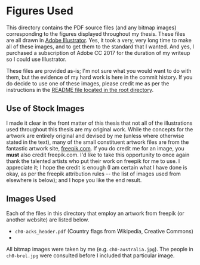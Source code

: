 # Figures Used
This directory contains the PDF source files (and any bitmap images) corresponding to the figures displayed throughout my thesis. These files are all drawn in [Adobe Illustrator](https://www.adobe.com/uk/products/illustrator.html). Yes, it took a very, very long time to make all of these images, and to get them to the standard that I wanted. And yes, I purchased a subscription of Adobe CC 2017 for the duration of my writeup so I could use Illustrator.

These files are provided as-is; I'm not sure what you would want to do with them, but the evidence of my hard work is here in the commit history. If you do decide to use one of these images, please credit me as per the instructions in the [README file located in the root directory](https://github.com/maxwelld90/phd/blob/master/README.md).

## Use of Stock Images
I made it clear in the front matter of this thesis that not all of the illustrations used throughout this thesis are my original work. While the concepts for the artwork are entirely original and devised by me (unless where otherwise stated in the text), many of the small constituent artwork files are from the fantastic artwork site, [freepik.com](https://www.freepik.com). If you do credit me for an image, you **must** also credit freepik.com. I'd like to take this opportunity to once again thank the talented artists who put their work on freepik for me to use. I appreciate it; I hope the credit is enough (I am certain what I have done is okay, as per the freepik attribution rules -- the list of images used from elsewhere is below); and I hope you like the end result.

## Images Used
Each of the files in this directory that employ an artwork from freepik (or another website) are listed below.

* `ch0-acks_header.pdf` (Country flags from Wikipedia, Creative Commons)
* 

All bitmap images were taken by me (e.g. `ch0-australia.jpg`). The people in `ch0-brel.jpg` were consulted before I included that particular image.